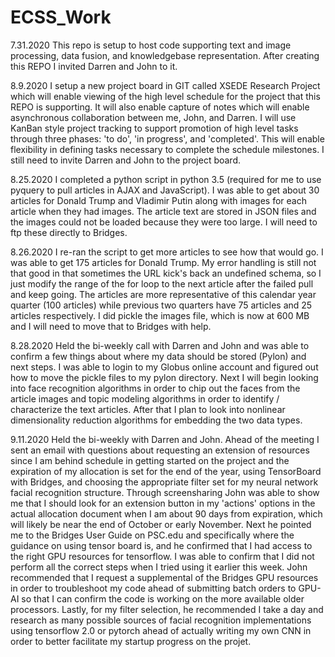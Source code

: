 # ECSS_Work
7.31.2020 
This repo is setup to host code supporting text and image processing, data fusion, and knowledgebase representation. After creating this REPO I invited Darren and John to it.

8.9.2020 
I setup a new project board in GIT called XSEDE Research Project which will enable viewing of the high level schedule for the project that this REPO is supporting. It will also enable capture of notes which will enable asynchronous collaboration between me, John, and Darren. I will use KanBan style project tracking to support promotion of high level tasks through three phases: 'to do', 'in progress', and 'completed'. This will enable flexibility in defining tasks necessary to complete the schedule milestones. I still need to invite Darren and John to the project board.

8.25.2020
I completed a python script in python 3.5 (required for me to use pyquery to pull articles in AJAX and JavaScript). I was able to get about 30 articles for Donald Trump and Vladimir Putin along with images for each article when they had images. The article text are stored in JSON files and the images could not be loaded because they were too large. I will need to ftp these directly to Bridges.

8.26.2020
I re-ran the script to get more articles to see how that would go. I was able to get 175 articles for Donald Trump. My error handling is still not that good in that sometimes the URL kick's back an undefined schema, so I just modify the range of the for loop to the next article after the failed pull and keep going. The articles are more representative of this calendar year quarter (100 articles) while previous two quarters have 75 articles and 25 articles respectively. I did pickle the images file, which is now at 600 MB and I will need to move that to Bridges with help. 

8.28.2020
Held the bi-weekly call with Darren and John and was able to confirm a few things about where my data should be stored (Pylon) and next steps. I was able to login to my Globus online account and figured out how to move the pickle files to my pylon directory. Next I will begin looking into face recognition algorithms in order to chip out the faces from the article images and topic modeling algorithms in order to identify / characterize the text articles. After that I plan to look into nonlinear dimensionality reduction algorithms for embedding the two data types.

9.11.2020
Held the bi-weekly with Darren and John. Ahead of the meeting I sent an email with questions about requesting an extension of resources since I am behind schedule in getting started on the project and the expiration of my allocation is set for the end of the year, using TensorBoard with Bridges, and choosing the appropriate filter set for my neural network facial recognition structure. Through screensharing John was able to show me that I should look for an extension button in my 'actions' options in the actual allocation document when I am about 90 days from expiration, which will likely be near the end of October or early November. Next he pointed me to the Bridges User Guide on PSC.edu and specifically where the guidance on using tensor board is, and he confirmed that I had access to the right GPU resources for tensorflow. I was able to confirm that I did not perform all the correct steps when I tried using it earlier this week. John recommended that I request a supplemental of the Bridges GPU resources in order to troubleshoot my code ahead of submitting batch orders to GPU-AI so that I can confirm the code is working on the more available older processors. Lastly, for my filter selection, he recommended I take a day and research as many possible sources of facial recognition implementations using tensorflow 2.0 or pytorch ahead of actually writing my own CNN in order to better facilitate my startup progress on the projet.
